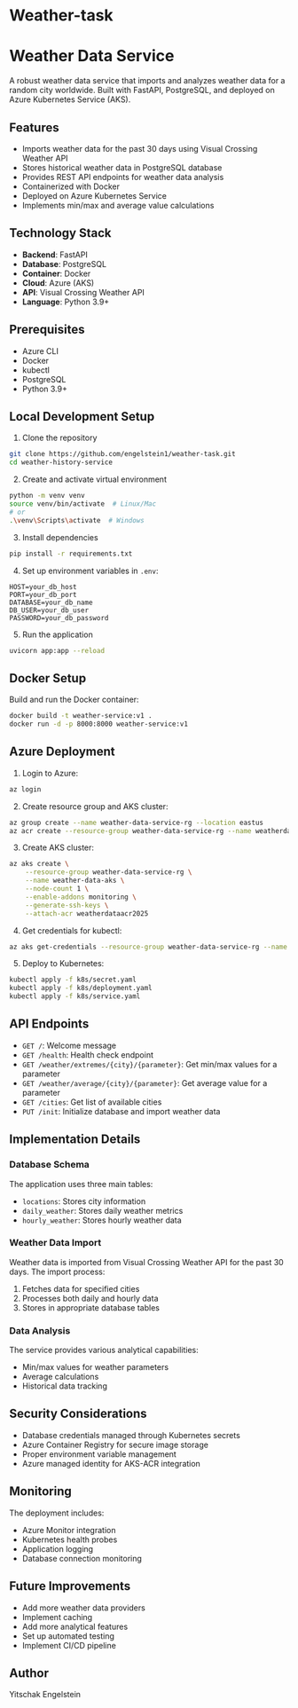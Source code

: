# Weather-task
# Weather Data Service

A robust weather data service that imports and analyzes weather data for a random city worldwide. Built with FastAPI, PostgreSQL, and deployed on Azure Kubernetes Service (AKS).

## Features

- Imports weather data for the past 30 days using Visual Crossing Weather API
- Stores historical weather data in PostgreSQL database
- Provides REST API endpoints for weather data analysis
- Containerized with Docker
- Deployed on Azure Kubernetes Service
- Implements min/max and average value calculations

## Technology Stack

- **Backend**: FastAPI
- **Database**: PostgreSQL
- **Container**: Docker
- **Cloud**: Azure (AKS)
- **API**: Visual Crossing Weather API
- **Language**: Python 3.9+

## Prerequisites

- Azure CLI
- Docker
- kubectl
- PostgreSQL
- Python 3.9+

## Local Development Setup

1. Clone the repository
```bash
git clone https://github.com/engelstein1/weather-task.git
cd weather-history-service
```

2. Create and activate virtual environment
```bash
python -m venv venv
source venv/bin/activate  # Linux/Mac
# or
.\venv\Scripts\activate  # Windows
```

3. Install dependencies
```bash
pip install -r requirements.txt
```

4. Set up environment variables in `.env`:
```env
HOST=your_db_host
PORT=your_db_port
DATABASE=your_db_name
DB_USER=your_db_user
PASSWORD=your_db_password
```

5. Run the application
```bash
uvicorn app:app --reload
```

## Docker Setup

Build and run the Docker container:
```bash
docker build -t weather-service:v1 .
docker run -d -p 8000:8000 weather-service:v1
```

## Azure Deployment

1. Login to Azure:
```bash
az login
```

2. Create resource group and AKS cluster:
```bash
az group create --name weather-data-service-rg --location eastus
az acr create --resource-group weather-data-service-rg --name weatherdataacr2025 --sku Basic
```

3. Create AKS cluster:
```bash
az aks create \
    --resource-group weather-data-service-rg \
    --name weather-data-aks \
    --node-count 1 \
    --enable-addons monitoring \
    --generate-ssh-keys \
    --attach-acr weatherdataacr2025
```

4. Get credentials for kubectl:
```bash
az aks get-credentials --resource-group weather-data-service-rg --name weather-data-aks
```

5. Deploy to Kubernetes:
```bash
kubectl apply -f k8s/secret.yaml
kubectl apply -f k8s/deployment.yaml
kubectl apply -f k8s/service.yaml
```

## API Endpoints

- `GET /`: Welcome message
- `GET /health`: Health check endpoint
- `GET /weather/extremes/{city}/{parameter}`: Get min/max values for a parameter
- `GET /weather/average/{city}/{parameter}`: Get average value for a parameter
- `GET /cities`: Get list of available cities
- `PUT /init`: Initialize database and import weather data

## Implementation Details

### Database Schema

The application uses three main tables:
- `locations`: Stores city information
- `daily_weather`: Stores daily weather metrics
- `hourly_weather`: Stores hourly weather data

### Weather Data Import

Weather data is imported from Visual Crossing Weather API for the past 30 days. The import process:
1. Fetches data for specified cities
2. Processes both daily and hourly data
3. Stores in appropriate database tables

### Data Analysis

The service provides various analytical capabilities:
- Min/max values for weather parameters
- Average calculations
- Historical data tracking

## Security Considerations

- Database credentials managed through Kubernetes secrets
- Azure Container Registry for secure image storage
- Proper environment variable management
- Azure managed identity for AKS-ACR integration

## Monitoring

The deployment includes:
- Azure Monitor integration
- Kubernetes health probes
- Application logging
- Database connection monitoring

## Future Improvements

- Add more weather data providers
- Implement caching
- Add more analytical features
- Set up automated testing
- Implement CI/CD pipeline

## Author

Yitschak Engelstein

